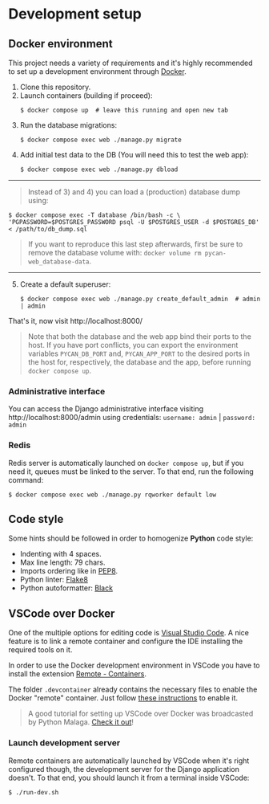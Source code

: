 # Development setup

## Docker environment

This project needs a variety of requirements and it's highly recommended to set up a development environment through [Docker](https://www.docker.com/).

1. Clone this repository.
2. Launch containers (building if proceed):
   ```console
   $ docker compose up  # leave this running and open new tab
   ```
3. Run the database migrations:
   ```console
   $ docker compose exec web ./manage.py migrate
   ```
4. Add initial test data to the DB (You will need this to test the web app):
   ```console
   $ docker compose exec web ./manage.py dbload
   ```

---

> Instead of 3) and 4) you can load a (production) database dump using:

```console
$ docker compose exec -T database /bin/bash -c \
'PGPASSWORD=$POSTGRES_PASSWORD psql -U $POSTGRES_USER -d $POSTGRES_DB' < /path/to/db_dump.sql
```

> If you want to reproduce this last step afterwards, first be sure to remove the database volume with: `docker volume rm pycan-web_database-data`.

---

5. Create a default superuser:
   ```console
   $ docker compose exec web ./manage.py create_default_admin  # admin | admin
   ```

That's it, now visit http://localhost:8000/

> Note that both the database and the web app bind their ports to the host. If you have port conflicts, you can export the environment variables `PYCAN_DB_PORT` and, `PYCAN_APP_PORT` to the desired ports in the host for, respectively, the database and the app, before running `docker compose up`.

### Administrative interface

You can access the Django administrative interface visiting http://localhost:8000/admin using credentials: `username: admin` | `password: admin`

### Redis

Redis server is automatically launched on `docker compose up`, but if you need it, queues must be linked to the server. To that end, run the following command:

```console
$ docker compose exec web ./manage.py rqworker default low
```

## Code style

Some hints should be followed in order to homogenize **Python** code style:

- Indenting with 4 spaces.
- Max line length: 79 chars.
- Imports ordering like in [PEP8](https://www.python.org/dev/peps/pep-0008/#imports).
- Python linter: [Flake8](https://flake8.pycqa.org/en/latest/)
- Python autoformatter: [Black](https://github.com/psf/black)

## VSCode over Docker

One of the multiple options for editing code is [Visual Studio Code](https://code.visualstudio.com/). A nice feature is to link a remote container and configure the IDE installing the required tools on it.

In order to use the Docker development environment in VSCode you have to install the extension [Remote - Containers](https://marketplace.visualstudio.com/items?itemName=ms-vscode-remote.remote-containers).

The folder `.devcontainer` already contains the necessary files to enable the Docker "remote" container. Just follow [these instructions](https://code.visualstudio.com/docs/remote/containers) to enable it.

> A good tutorial for setting up VSCode over Docker was broadcasted by Python Malaga. [Check it out](https://www.youtube.com/watch?v=mxpq0ntJ8T8)!

### Launch development server

Remote containers are automatically launched by VSCode when it's right configured though, the development server for the Django application doesn't. To that end, you should launch it from a terminal inside VSCode:

```console
$ ./run-dev.sh
```
